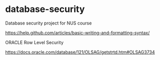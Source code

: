 # database-security
Database security project for NUS course

https://help.github.com/articles/basic-writing-and-formatting-syntax/

ORACLE Row Level Security

https://docs.oracle.com/database/121/OLSAG/getstrtd.htm#OLSAG3734